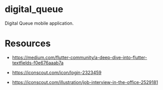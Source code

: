 # digital_queue

Digital Queue mobile application.

# Resources

- https://medium.com/flutter-community/a-deep-dive-into-flutter-textfields-f0e676aaab7a

- https://iconscout.com/icon/login-2323459

- https://iconscout.com/illustration/job-interview-in-the-office-2529181